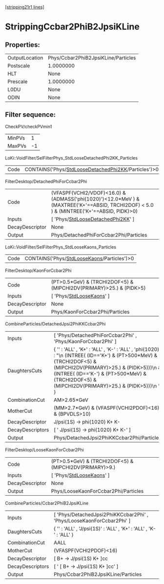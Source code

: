 [[stripping21r1 lines]](./stripping21r1-index)

# StrippingCcbar2PhiB2JpsiKLine

## Properties:

|                |                                     |
|----------------|-------------------------------------|
| OutputLocation | Phys/Ccbar2PhiB2JpsiKLine/Particles |
| Postscale      | 1.0000000                           |
| HLT            | None                                |
| Prescale       | 1.0000000                           |
| L0DU           | None                                |
| ODIN           | None                                |

## Filter sequence:

CheckPV/checkPVmin1

|        |     |
|--------|-----|
| MinPVs | 1   |
| MaxPVs | -1  |

LoKi::VoidFilter/SelFilterPhys_StdLooseDetachedPhi2KK_Particles

|      |                                                                                                                |
|------|----------------------------------------------------------------------------------------------------------------|
| Code | CONTAINS('Phys/[StdLooseDetachedPhi2KK](./stripping21r1-commonparticles-stdloosedetachedphi2kk)/Particles')\>0 |

FilterDesktop/DetachedPhiForCcbar2Phi

|                 |                                                                                                                                              |
|-----------------|----------------------------------------------------------------------------------------------------------------------------------------------|
| Code            | (VFASPF(VCHI2/VDOF)\<16.0) & (ADMASS('phi(1020)')\<12.0\*MeV ) & (MAXTREE('K+'==ABSID, TRCHI2DOF) \< 5.0 ) & (MINTREE('K+'==ABSID, PIDK)\>0) |
| Inputs          | [ 'Phys/[StdLooseDetachedPhi2KK](./stripping21r1-commonparticles-stdloosedetachedphi2kk)' ]                                                |
| DecayDescriptor | None                                                                                                                                         |
| Output          | Phys/DetachedPhiForCcbar2Phi/Particles                                                                                                       |

LoKi::VoidFilter/SelFilterPhys_StdLooseKaons_Particles

|      |                                                                                              |
|------|----------------------------------------------------------------------------------------------|
| Code | CONTAINS('Phys/[StdLooseKaons](./stripping21r1-commonparticles-stdloosekaons)/Particles')\>0 |

FilterDesktop/KaonForCcbar2Phi

|                 |                                                                             |
|-----------------|-----------------------------------------------------------------------------|
| Code            | (PT\>0.5\*GeV) & (TRCHI2DOF\<5) & (MIPCHI2DV(PRIMARY)\>25.) & (PIDK\>5)     |
| Inputs          | [ 'Phys/[StdLooseKaons](./stripping21r1-commonparticles-stdloosekaons)' ] |
| DecayDescriptor | None                                                                        |
| Output          | Phys/KaonForCcbar2Phi/Particles                                             |

CombineParticles/DetachedJpsi2PhiKKCcbar2Phi

|                  |                                                                                                                                                                                                                                                                          |
|------------------|--------------------------------------------------------------------------------------------------------------------------------------------------------------------------------------------------------------------------------------------------------------------------|
| Inputs           | [ 'Phys/DetachedPhiForCcbar2Phi' , 'Phys/KaonForCcbar2Phi' ]                                                                                                                                                                                                           |
| DaughtersCuts    | { '' : 'ALL' , 'K+' : 'ALL' , 'K-' : 'ALL' , 'phi(1020)' : "\n (INTREE( (ID=='K+') & (PT\>500\*MeV) & (TRCHI2DOF\<5) & (MIPCHI2DV(PRIMARY)\>25.) & (PIDK\>5)))\n & (INTREE( (ID=='K-') & (PT\>500\*MeV) & (TRCHI2DOF\<5) & (MIPCHI2DV(PRIMARY)\>25.) & (PIDK\>5)))\n " } |
| CombinationCut   | AM\>2.65\*GeV                                                                                                                                                                                                                                                            |
| MotherCut        | (MM\>2.7\*GeV) & (VFASPF(VCHI2PDOF)\<16) & (BPVDLS\>10)                                                                                                                                                                                                                  |
| DecayDescriptor  | J/psi(1S) -\> phi(1020) K+ K-                                                                                                                                                                                                                                            |
| DecayDescriptors | [ ' J/psi(1S) -\> phi(1020) K+ K-' ]                                                                                                                                                                                                                                   |
| Output           | Phys/DetachedJpsi2PhiKKCcbar2Phi/Particles                                                                                                                                                                                                                               |

FilterDesktop/LooseKaonForCcbar2Phi

|                 |                                                                             |
|-----------------|-----------------------------------------------------------------------------|
| Code            | (PT\>0.5\*GeV) & (TRCHI2DOF\<5) & (MIPCHI2DV(PRIMARY)\>9.)                  |
| Inputs          | [ 'Phys/[StdLooseKaons](./stripping21r1-commonparticles-stdloosekaons)' ] |
| DecayDescriptor | None                                                                        |
| Output          | Phys/LooseKaonForCcbar2Phi/Particles                                        |

CombineParticles/Ccbar2PhiB2JpsiKLine

|                  |                                                                         |
|------------------|-------------------------------------------------------------------------|
| Inputs           | [ 'Phys/DetachedJpsi2PhiKKCcbar2Phi' , 'Phys/LooseKaonForCcbar2Phi' ] |
| DaughtersCuts    | { '' : 'ALL' , 'J/psi(1S)' : 'ALL' , 'K+' : 'ALL' , 'K-' : 'ALL' }      |
| CombinationCut   | AALL                                                                    |
| MotherCut        | (VFASPF(VCHI2PDOF)\<16)                                                 |
| DecayDescriptor  | [ B+ -\> J/psi(1S) K+ ]cc                                             |
| DecayDescriptors | [ ' [ B+ -\> J/psi(1S) K+ ]cc' ]                                    |
| Output           | Phys/Ccbar2PhiB2JpsiKLine/Particles                                     |
